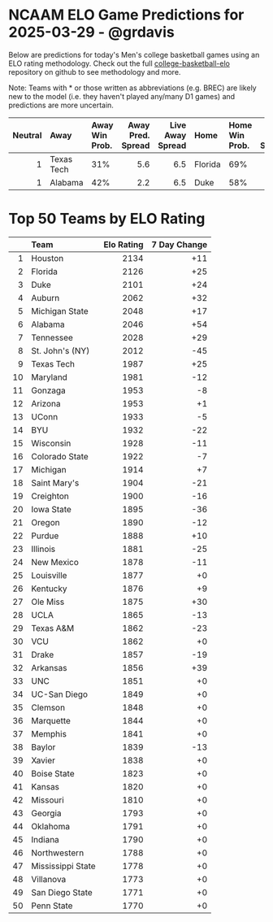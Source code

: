 # NCAAM ELO Game Predictions for 2025-03-29 - @grdavis
Below are predictions for today's Men's college basketball games using an ELO rating methodology. Check out the full [college-basketball-elo](https://github.com/grdavis/college-basketball-elo) repository on github to see methodology and more.

Note: Teams with * or those written as abbreviations (e.g. BREC) are likely new to the model (i.e. they haven't played any/many D1 games) and predictions are more uncertain.

|   Neutral | Away       | Away Win Prob.   |   Away Pred. Spread |   Live Away Spread | Home    | Home Win Prob.   |   Home Pred. Spread |
|----------:|:-----------|:-----------------|--------------------:|-------------------:|:--------|:-----------------|--------------------:|
|         1 | Texas Tech | 31%              |                 5.6 |                6.5 | Florida | 69%              |                -5.6 |
|         1 | Alabama    | 42%              |                 2.2 |                6.5 | Duke    | 58%              |                -2.2 |

# Top 50 Teams by ELO Rating
|    | Team              |   Elo Rating |   7 Day Change |
|---:|:------------------|-------------:|---------------:|
|  1 | Houston           |         2134 |            +11 |
|  2 | Florida           |         2126 |            +25 |
|  3 | Duke              |         2101 |            +24 |
|  4 | Auburn            |         2062 |            +32 |
|  5 | Michigan State    |         2048 |            +17 |
|  6 | Alabama           |         2046 |            +54 |
|  7 | Tennessee         |         2028 |            +29 |
|  8 | St. John's (NY)   |         2012 |            -45 |
|  9 | Texas Tech        |         1987 |            +25 |
| 10 | Maryland          |         1981 |            -12 |
| 11 | Gonzaga           |         1953 |             -8 |
| 12 | Arizona           |         1953 |             +1 |
| 13 | UConn             |         1933 |             -5 |
| 14 | BYU               |         1932 |            -22 |
| 15 | Wisconsin         |         1928 |            -11 |
| 16 | Colorado State    |         1922 |             -7 |
| 17 | Michigan          |         1914 |             +7 |
| 18 | Saint Mary's      |         1904 |            -21 |
| 19 | Creighton         |         1900 |            -16 |
| 20 | Iowa State        |         1895 |            -36 |
| 21 | Oregon            |         1890 |            -12 |
| 22 | Purdue            |         1888 |            +10 |
| 23 | Illinois          |         1881 |            -25 |
| 24 | New Mexico        |         1878 |            -11 |
| 25 | Louisville        |         1877 |             +0 |
| 26 | Kentucky          |         1876 |             +9 |
| 27 | Ole Miss          |         1875 |            +30 |
| 28 | UCLA              |         1865 |            -13 |
| 29 | Texas A&M         |         1862 |            -23 |
| 30 | VCU               |         1862 |             +0 |
| 31 | Drake             |         1857 |            -19 |
| 32 | Arkansas          |         1856 |            +39 |
| 33 | UNC               |         1851 |             +0 |
| 34 | UC-San Diego      |         1849 |             +0 |
| 35 | Clemson           |         1848 |             +0 |
| 36 | Marquette         |         1844 |             +0 |
| 37 | Memphis           |         1841 |             +0 |
| 38 | Baylor            |         1839 |            -13 |
| 39 | Xavier            |         1838 |             +0 |
| 40 | Boise State       |         1823 |             +0 |
| 41 | Kansas            |         1820 |             +0 |
| 42 | Missouri          |         1810 |             +0 |
| 43 | Georgia           |         1793 |             +0 |
| 44 | Oklahoma          |         1791 |             +0 |
| 45 | Indiana           |         1790 |             +0 |
| 46 | Northwestern      |         1788 |             +0 |
| 47 | Mississippi State |         1778 |             +0 |
| 48 | Villanova         |         1773 |             +0 |
| 49 | San Diego State   |         1771 |             +0 |
| 50 | Penn State        |         1770 |             +0 |